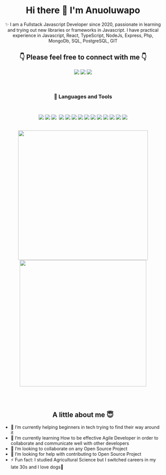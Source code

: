 <p>
  <h1 align="center">Hi there 👋 I'm Anuoluwapo</h1>
</p>

<div align="center">
  ✨ I am a Fullstack Javascript Developer since 2020, passionate in learning and trying out new libraries or frameworks in Javascript. I have practical experience in Javascript, React, TypeScript, NodeJs, Express, Php, MongoDb, SQL, PostgreSQL, GIT </br>

  <h2>👇 Please feel free to connect with me 👇 </h2>
  <a href="https://twitter.com/AnuOderinlo" target="_blank"><img src="https://img.shields.io/badge/-Twitter-61DAFB?logo=react&logoColor=white&style=flat"/></a>
  <a href="https://github.com/AnuOderinlo" target="_blank"><img src="https://img.shields.io/badge/-GitHub-black?logo=react&logoColor=white&style=flat"/></a>
  <a href="https://www.linkedin.com/in/anuoluwapo-oderinlo-731b2465/" target="_blank"><img src="https://img.shields.io/badge/-LinkedIn-blue?logo=react&logoColor=white&style=flat"/></a>
</div>
<br><br>


<h3 align="center"> 💼 Languages and Tools</h3>

<br />

<p align="center">
  <img src="https://img.shields.io/badge/-javascript-F7DF1E?&style=for-the-badge&logo=javascript&logoColor=black" />
  <img src="https://img.shields.io/badge/HTML5-E34F26?style=for-the-badge&logo=html5&logoColor=white" />
  <img src="https://img.shields.io/badge/-ReactJS-grey?&style=for-the-badge&logo=react&logoColor=61DAFB" />
  <img scr="https://img.shields.io/badge/Next-black?style=for-the-badge&logo=next.js&logoColor=white" />
  <img src="https://img.shields.io/badge/Sass-CC6699?style=for-the-badge&logo=sass&logoColor=white" />
  <img src="https://img.shields.io/badge/-css3-1572B6?&style=for-the-badge&logo=css3&logoColor=white" />
  <img src="https://img.shields.io/badge/Node.js-339933?style=for-the-badge&logo=node.js&logoColor=white" />
  <img src="https://img.shields.io/badge/PHP-777BB4?style=for-the-badge&logo=php&logoColor=white" />
  <img src="https://img.shields.io/badge/Express-38B2AC?style=for-the-badge&logo=express&logoColor=white" />
  <img src="https://img.shields.io/badge/MongoDB-7A248?style=for-the-badge&logo=mongoDB&logoColor=white" />
  <img src="https://img.shields.io/badge/SQLite-003B57?style=for-the-badge&logo=sqlite&logoColor=white" />
  <img src="https://img.shields.io/badge/PostgreSQL-4169E1?style=for-the-badge&logo=PostgreSQL&logoColor=white" />
  <img src="https://img.shields.io/badge/-VSCode-007ACC?&style=for-the-badge&logo=visual-studio-code&logoColor=white" />
  <img src="https://img.shields.io/badge/-Git-F05032?&style=for-the-badge&logo=git&logoColor=white" /> 
  <img src="https://img.shields.io/badge/github-%23121011.svg?style=for-the-badge&logo=github&logoColor=white" />
 
</p>

<br />


<div align="center">
  <img src="https://github-readme-stats.vercel.app/api?username=AnuOderinlo&theme=radical&show_icons=true" width="410"/>
  <img src="https://github-readme-stats.vercel.app/api/top-langs/?username=AnuOderinlo&layout=compact&theme=radical" width="400" />

</div>

<br><br>

<h2 align="center">A little about me 😇</h2>

- 🔭 I’m currently helping beginners in tech trying to find their way around it
- 🌱 I’m currently learning How to be effective Agile Developer in order to collaborate and communicate well with other developers
- 👯 I’m looking to collaborate on any Open Source Project
- 🤔 I’m looking for help with contributing to Open Source Project
- ⚡ Fun fact: I studied Agricultural Science but I switched careers in my late 30s and I love dogs🥰


<!--
- 💬 Ask me about ...
- 😄 Pronouns: ...
- 📫 How to reach me: ...
-->
